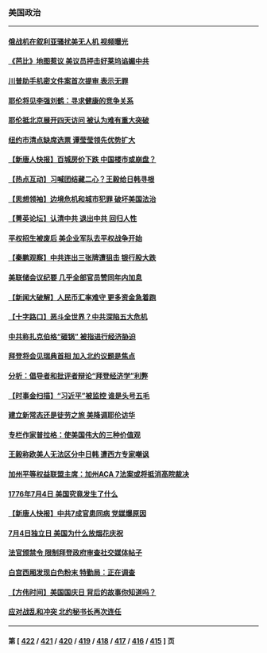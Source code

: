 ### 美国政治
---
#### [俄战机在叙利亚骚扰美无人机 视频曝光](../../pages/ncid1078159/n14029784.md) 
#### [《芭比》地图惹议 美议员抨击好莱坞谄媚中共](../../pages/ncid1078159/n14029665.md) 
#### [川普助手机密文件案首次提审 表示无罪](../../pages/ncid1078159/n14029775.md) 
#### [耶伦将见李强刘鹤：寻求健康的竞争关系](../../pages/ncid1078159/n14029757.md) 
#### [耶伦抵北京展开四天访问 被认为难有重大突破](../../pages/ncid1078159/n14029596.md) 
#### [纽约市清点缺席选票 谭莹莹领先优势扩大](../../pages/ncid1078159/n14029277.md) 
#### [【新唐人快报】百城房价下跌 中国楼市或崩盘？](../../pages/ncid1078159/n14029099.md) 
#### [【热点互动】习喊团结藏二心？王毅给日韩寻根](../../pages/ncid1078159/n14029106.md) 
#### [【思想领袖】边境危机和城市犯罪 破坏美国法治](../../pages/ncid1078159/n14023646.md) 
#### [【菁英论坛】认清中共 退出中共 回归人性](../../pages/ncid1078159/n14029094.md) 
#### [平权招生被废后 美企业军队去平权战争开始](../../pages/ncid1078159/n14028890.md) 
#### [【秦鹏观察】中共连出三张牌遭狙击 银行股大跌](../../pages/ncid1078159/n14028999.md) 
#### [美联储会议纪要 几乎全部官员赞同年内加息](../../pages/ncid1078159/n14029083.md) 
#### [【新闻大破解】人民币汇率难守 更多资金急着跑](../../pages/ncid1078159/n14028961.md) 
#### [【十字路口】恶斗全世界？中共深陷五大危机](../../pages/ncid1078159/n14028830.md) 
#### [中共称扎克伯格“砸锅” 被指进行经济胁迫](../../pages/ncid1078159/n14028986.md) 
#### [拜登将会见瑞典首相 加入北约议题是焦点](../../pages/ncid1078159/n14028923.md) 
#### [分析：倡导者和批评者辩论“拜登经济学”利弊](../../pages/ncid1078159/n14028849.md) 
#### [【时事金扫描】“习近平”被监控 谁是头号五毛](../../pages/ncid1078159/n14028879.md) 
#### [建立新常态还是徒劳之旅 美降调耶伦访华](../../pages/ncid1078159/n14028848.md) 
#### [专栏作家普拉格：使美国伟大的三种价值观](../../pages/ncid1078159/n14028522.md) 
#### [王毅称欧美人无法区分中日韩 遭西方专家嘲讽](../../pages/ncid1078159/n14028412.md) 
#### [加州平等权益联盟主席：加州ACA 7法案或将抵消高院裁决](../../pages/ncid1078159/n14028417.md) 
#### [1776年7月4日 美国究竟发生了什么](../../pages/ncid1078159/n14028328.md) 
#### [【新唐人快报】中共7成官患同病 党媒爆原因](../../pages/ncid1078159/n14028281.md) 
#### [7月4日独立日 美国为什么放烟花庆祝](../../pages/ncid1078159/n14028176.md) 
#### [法官颁禁令 限制拜登政府审查社交媒体帖子](../../pages/ncid1078159/n14028273.md) 
#### [白宫西厢发现白色粉末 特勤局：正在调查](../../pages/ncid1078159/n14028292.md) 
#### [【方伟时间】美国国庆日 背后的故事你知道吗？](../../pages/ncid1078159/n14027714.md) 
#### [应对战乱和冲突 北约秘书长再次连任](../../pages/ncid1078159/n14028060.md) 

---
#### 第 [ [422](./422.md) / [421](./421.md) / [420](./420.md) / [419](./419.md) / [418](./418.md) / [417](./417.md) / [416](./416.md) / [415](./415.md) ] 页
